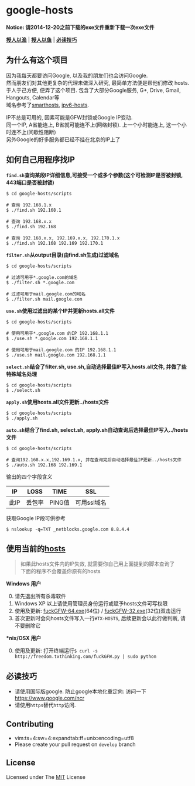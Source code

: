 google-hosts
============

**Notice: 请2014-12-20之前下载的exe文件重新下载一次exe文件**

[**授人以渔**][L0] | [**授人以鱼**][L1] | [**必读技巧**][L2]

为什么有这个项目
---

因为我每天都要访问Google, 以及我的朋友们也会访问Google.<br/>
然而朋友们对其他更复杂的代理未做深入研究, 最简单方法便是帮他们修改 hosts.<br/>
于人于己方便, 便弄了这个项目. 包含了大部分Google服务, G+, Drive, Gmail, Hangouts, Calendar等<br/>
域名参考了[smarthosts][smarthosts], [ipv6-hosts][ipv6-hosts].<br/>

IP不总是可用的, 因素可能是GFW封锁或Google IP变动. <br/>
同一个IP, A省能连上, B省就可能连不上(网络封锁). 上一个小时能连上, 这一个小时连不上(间歇性阻断)<br/>
另外Google的好多服务都已经不挂在北京的IP上了<br/>

如何自己用程序找IP
---

**`find.sh`查询某段IP详细信息,可接受一个或多个参数(这个可检测IP是否被封锁, 443端口是否被封锁)**

```
$ cd google-hosts/scripts

# 查询 192.168.1.x
$ ./find.sh 192.168.1

# 查询 192.168.x.x
$ ./find.sh 192.168

# 查询 192.168.x.x, 192.169.x.x, 192.170.1.x
$ ./find.sh 192.168 192.169 192.170.1
```

**`filter.sh`从output目录(由find.sh生成)过滤域名**

```
$ cd google-hosts/scripts

# 过滤可用于*.google.com的域名
$ ./filter.sh *.google.com

# 过滤可用于mail.google.com的域名
$ ./filter.sh mail.google.com
```

**`use.sh`使用过滤出的某个IP并更新hosts.all文件**

```
$ cd google-hosts/scripts

# 使用可用于*.google.com 的IP 192.168.1.1
$ ./use.sh *.google.com 192.168.1.1

# 使用可用于mail.google.com 的IP 192.168.1.1
$ ./use.sh mail.google.com 192.168.1.1
```

**`select.sh`结合了filter.sh, use.sh,自动选择最佳IP写入hosts.all文件, 并做了些特殊域名处理**

```
$ cd google-hosts/scripts
$ ./select.sh
```

**`apply.sh`使用hosts.all文件更新../hosts文件**

```
$ cd google-hosts/scripts
$ ./apply.sh
```

**`auto.sh`结合了find.sh, select.sh, apply.sh自动查询后选择最佳IP写入../hosts文件**

```
$ cd google-hosts/scripts

# 查询192.168.x.x,192.169.1.x, 并在查询完后自动选择最佳IP更新../hosts文件
$ ./auto.sh 192.168 192.169.1
```

输出的四个字段含义

| IP | LOSS | TIME | SSL |
| --- | --- | --- | --- |
| 此IP | 丢包率| PING值 | 可用ssl域名 |

获取Google IP段可供参考

```
$ nslookup -q=TXT _netblocks.google.com 8.8.4.4
```

使用当前的[hosts][hosts]
---

> 如果此hosts文件内的IP失效, 就需要你自己用上面提到的脚本查询了<br/>
> 下面的程序不会覆盖你原有的hosts<br/>

**Windows 用户**


0. 请先退出所有杀毒软件
1. Windows XP 以上请使用管理员身份运行或赋予hosts文件可写权限
2. 使用及更新: [fuckGFW-64.exe][fuckGFW-64.exe](64位) / [fuckGFW-32.exe][fuckGFW-32.exe](32位)双击运行
3. 首次更新时会向hosts文件写入一行`#TX-HOSTS`, 后续更新会以此行做判断, 请不要删除它


**\*nix/OSX 用户**

0. 使用及更新: 打开终端运行`$ curl -s http://freedom.txthinking.com/fuckGFW.py | sudo python`

必读技巧
---

* 请使用国际版google. 防止google本地化重定向: 访问一下<https://www.google.com/ncr>
* 请使用`https`替代`http`访问.

Contributing
---

* vim:ts=4:sw=4:expandtab:ff=unix:encoding=utf8
* Please create your pull request on `develop` branch

License
---

Licensed under The [MIT][MIT] License

[hosts]: http://freedom.txthinking.com/hosts
[fuckGFW-64.exe]: http://freedom.txthinking.com/fuckGFW-64.exe
[fuckGFW-32.exe]: http://freedom.txthinking.com/fuckGFW-32.exe
[smarthosts]: https://code.google.com/p/smarthosts/
[ipv6-hosts]: https://code.google.com/p/ipv6-hosts/
[L0]: #%E5%A6%82%E4%BD%95%E8%87%AA%E5%B7%B1%E7%94%A8%E7%A8%8B%E5%BA%8F%E6%89%BEip
[L1]: #%E4%BD%BF%E7%94%A8%E5%BD%93%E5%89%8D%E7%9A%84hosts
[L2]: #%E5%BF%85%E8%AF%BB%E6%8A%80%E5%B7%A7
[MIT]: https://github.com/txthinking/google-hosts/blob/master/LICENSE

